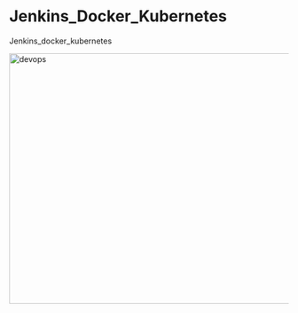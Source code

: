 # Jenkins_Docker_Kubernetes
Jenkins_docker_kubernetes

<img width="957" height="452" alt="devops" src="https://github.com/user-attachments/assets/cfa23297-e780-40db-8e27-718d3b111da4" />
